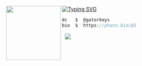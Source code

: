 [![Typing SVG](https://readme-typing-svg.herokuapp.com?font=Roboto+Mono&lines=gatorkeys+%7C+sigma)](https://git.io/typing-svg)
<img align="left" src="[https://upload.wikimedia.org/wikipedia/commons/thumb/3/34/Red_star.svg/220px-Red_star.svg.png]https://cdn.discordapp.com/attachments/1317120814335922249/1335217797260640256/d.jpg?ex=679f5dfa&is=679e0c7a&hm=6e0b4126ce09a3d26d6b5bdfb9d171a0b9c1d09f44d05b491c37bf6670472412&" width="147"/> 

```csharp
dc   $  @gatorkeys
bio  $  https://phans.bio/@1
```
&zwnj; 
&zwnj; 
![](https://komarev.com/ghpvc/?username=hris69)
